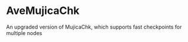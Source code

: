# AveMujicaChk
An upgraded version of MujicaChk, which supports fast checkpoints for multiple nodes
